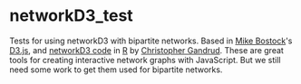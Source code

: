 networkD3_test
==============

Tests for using networkD3 with bipartite networks. Based in [Mike Bostock](http://bost.ocks.org/mike/)'s [D3.js](http://d3js.org/), and [networkD3 code](http://christophergandrud.github.io/networkD3/) in [R](http://www.r-project.org/) by [Christopher Gandrud](http://christophergandrud.blogspot.com/p/biocontact.html). These are great tools for creating interactive network graphs with JavaScript. But we still need some work to get them used for bipartite networks.
